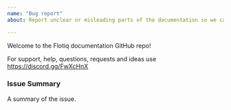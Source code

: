 ```yaml
---
name: "Bug report"
about: Report unclear or misleading parts of the documentation so we can improve

---
```


Welcome to the Flotiq documentation GitHub repo!

For support, help, questions, requests and ideas use https://discord.gg/FwXcHnX


### Issue Summary

A summary of the issue.

